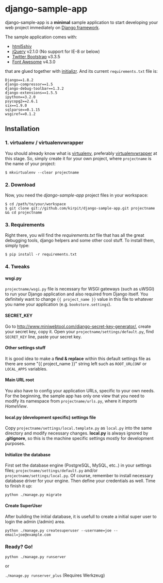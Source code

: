 # django-sample-app

django-sample-app is a **minimal** sample application to start developing your web project immediately on [Django framework](https://www.djangoproject.com/). 

The sample application comes with:

* [html5shiv](https://github.com/afarkas/html5shiv)
* [jQuery](http://jquery.com/) v2.1.0 (No support for IE-8 or below)
* [Twitter Bootstrap](http://getbootstrap.com/) v3.3.5
* [Font Awesome](http://fontawesome.io/) v4.3.0

that are glued together with [initializr](http://www.initializr.com/). And its current `requirements.txt` file is:

```
Django==1.8.2
django-compressor==1.5
django-debug-toolbar==1.3.2
django-extensions==1.5.5
ipython==3.2.0
psycopg2==2.6.1
six==1.9.0
sqlparse==0.1.15
wsgiref==0.1.2
```

## Installation

### 1. virtualenv / virtualenvwrapper
You should already know what is [virtualenv](http://www.virtualenv.org/), preferably [virtualenvwrapper](http://www.doughellmann.com/projects/virtualenvwrapper/) at this stage. So, simply create it for your own project, where `projectname` is the name of your project:

`$ mkvirtualenv --clear projectname`

### 2. Download
Now, you need the *django-sample-app* project files in your workspace:

    $ cd /path/to/your/workspace
    $ git clone git://github.com/kirpit/django-sample-app.git projectname && cd projectname

### 3. Requirements
Right there, you will find the *requirements.txt* file that has all the great debugging tools, django helpers and some other cool stuff. To install them, simply type:

`$ pip install -r requirements.txt`

### 4. Tweaks

#### wsgi.py
`projectname/wsgi.py` file is necessary for WSGI gateways (such as uWSGI) to run your Django application and also required from Django itself. You definitely want to change `{{ project_name }}` value in this file to whatever you name your application (e.g. `bookstore.settings`).

#### SECRET_KEY
Go to <http://www.miniwebtool.com/django-secret-key-generator/>, create your secret key, copy it. Open your `projectname/settings/default.py`, find `SECRET_KEY` line, paste your secret key.

#### Other settings stuff
It is good idea to make a **find & replace** within this default settings file as there are some "{{ project_name }}" string left such as `ROOT_URLCONF` or `LOCAL_APPS` variables.

#### Main URL root
You also have to config your application URLs, specific to your own needs. For the beginning, the sample app has only one view that you need to modify its namespace from `projectname/urls.py`, where it *imports HomeView*.

#### local.py (development specific) settings file
Copy `projectname/settings/local.template.py` as `local.py` into the same directory and modify necessary changes. **local.py** is always ignored by **.gitignore**, so this is the machine specific settings mostly for development purposes.

#### Initialize the database
First set the database engine (PostgreSQL, MySQL, etc..) in your settings files; `projectname/settings/default.py` and/or `projectname/settings/local.py`. Of course, remember to install necessary database driver for your engine. Then define your credentials as well. Time to finish it up:

`python ./manage.py migrate`

#### Create SuperUser

After building the initial database, it is usefull to create a initial super user to login the admin (/admin) area.

`python ./manage.py createsuperuser --username=joe --email=joe@example.com`

### Ready? Go!

`python ./manage.py runserver`

or

`./manage.py runserver_plus` (Requires Werkzeug)
